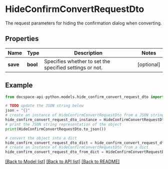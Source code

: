 # HideConfirmConvertRequestDto
The request parameters for hiding the confirmation dialog when converting.

## Properties

Name | Type | Description | Notes
------------ | ------------- | ------------- | -------------
**save** | **bool** | Specifies whether to set the specified settings or not. | [optional] 

## Example

```python
from docspace-api-python.models.hide_confirm_convert_request_dto import HideConfirmConvertRequestDto

# TODO update the JSON string below
json = "{}"
# create an instance of HideConfirmConvertRequestDto from a JSON string
hide_confirm_convert_request_dto_instance = HideConfirmConvertRequestDto.from_json(json)
# print the JSON string representation of the object
print(HideConfirmConvertRequestDto.to_json())

# convert the object into a dict
hide_confirm_convert_request_dto_dict = hide_confirm_convert_request_dto_instance.to_dict()
# create an instance of HideConfirmConvertRequestDto from a dict
hide_confirm_convert_request_dto_from_dict = HideConfirmConvertRequestDto.from_dict(hide_confirm_convert_request_dto_dict)
```
[[Back to Model list]](../README.md#documentation-for-models) [[Back to API list]](../README.md#documentation-for-api-endpoints) [[Back to README]](../README.md)



